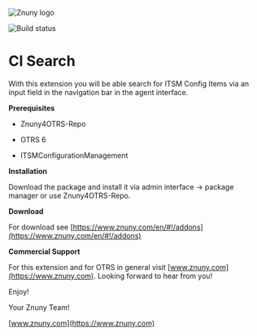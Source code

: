 ![Znuny logo](https://www.znuny.com/assets/images/logo_small.png)


![Build status](https://badge.proxy.znuny.com/Znuny4OTRS-CISearch/master)

CI Search
=================
With this extension you will be able search for ITSM Config Items via an input field in the navigation bar in the agent interface.

**Prerequisites**

- Znuny4OTRS-Repo

- OTRS 6

- ITSMConfigurationManagement

**Installation**

Download the package and install it via admin interface -> package manager or use Znuny4OTRS-Repo.

**Download**

For download see [https://www.znuny.com/en/#!/addons](https://www.znuny.com/en/#!/addons)

**Commercial Support**

For this extension and for OTRS in general visit [www.znuny.com](https://www.znuny.com). Looking forward to hear from you!

Enjoy!

Your Znuny Team!

[www.znuny.com](https://www.znuny.com)